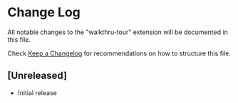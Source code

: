 # Change Log

All notable changes to the "walkthru-tour" extension will be documented in this file.

Check [Keep a Changelog](http://keepachangelog.com/) for recommendations on how to structure this file.

## [Unreleased]

- Initial release